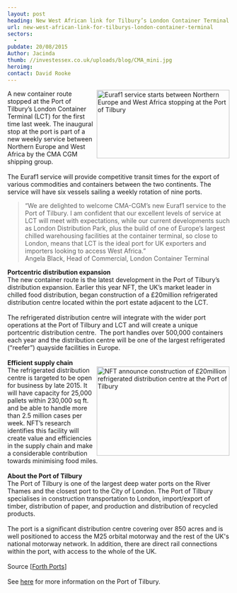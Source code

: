```yaml
---
layout: post
heading: New West African link for Tilbury’s London Container Terminal
url: new-west-african-link-for-tilburys-london-container-terminal
sectors:
  -  
pubdate: 20/08/2015
Author: Jacinda
thumb: //investessex.co.uk/uploads/blog/CMA_mini.jpg
heroimg: 
contact: David Rooke
---
```

<p><img alt='Euraf1 service starts between Northern Europe and West Africa stopping at the Port of Tilbury' src='http://www.investessex.co.uk/uploads/blog/CMA_300.jpg' style='float:right; height:154px; margin-left:2px; margin-right:2px; width:300px'/>A new container route stopped at the Port of Tilbury’s London Container Terminal (LCT) for the first time last week. The inaugural stop at the port is part of a new weekly service between Northern Europe and West Africa by the CMA CGM shipping group.<br/><br/>The Euraf1 service will provide competitive transit times for the export of various commodities and containers between the two continents. The service will have six vessels sailing a weekly rotation of nine ports.</p><blockquote><p>“We are delighted to welcome CMA-CGM’s new Euraf1 service to the Port of Tilbury. I am confident that our excellent levels of service at LCT will meet with expectations, while our current developments such as London Distribution Park, plus the build of one of Europe’s largest chilled warehousing facilities at the container terminal, so close to London, means that LCT is the ideal port for UK exporters and importers looking to access West Africa.”<br/>Angela Black, Head of Commercial, London Container Terminal</p></blockquote><p><strong>Portcentric distribution expansion</strong><br/>The new container route is the latest development in the Port of Tilbury’s distribution expansion. Earlier this year NFT, the UK’s market leader in chilled food distribution, began construction of a £20million refrigerated distribution centre located within the port estate adjacent to the LCT.<br/><br/>The refrigerated distribution centre will integrate with the wider port operations at the Port of Tilbury and LCT and will create a unique portcentric distribution centre.  The port handles over 500,000 containers each year and the distribution centre will be one of the largest refrigerated (“reefer”) quayside facilities in Europe.<br/><br/><strong>Efficient supply chain</strong><br/><img alt='NFT announce construction of £20million refrigerated distribution centre at the Port of Tilbury' src='http://www.investessex.co.uk/uploads/blog/Port_of_tilbury_chilled_facility_opening_300.jpg' style='float:right; height:201px; margin-left:2px; margin-right:2px; width:300px'/>The refrigerated distribution centre is targeted to be open for business by late 2015. It will have capacity for 25,000 pallets within 230,000 sq ft. and be able to handle more than 2.5 million cases per week. NFT’s research identifies this facility will create value and efficiencies in the supply chain and make a considerable contribution towards minimising food miles.<br/><br/><strong>About the Port of Tilbury</strong><br/>The Port of Tilbury is one of the largest deep water ports on the River Thames and the closest port to the City of London. The Port of Tilbury specialises in construction transportation to London, import/export of timber, distribution of paper, and production and distribution of recycled products.<br/><br/>The port is a significant distribution centre covering over 850 acres and is well positioned to access the M25 orbital motorway and the rest of the UK's national motorway network. In addition, there are direct rail connections within the port, with access to the whole of the UK.<br/><br/>Source [<a href='https://forthports.co.uk/media/releases/2828/New+West+African+Service+for+LCT/' target='_blank'>Forth Ports</a>]<br/><br/>See <a href='http://www.investessex.co.uk/studies/place-studies/port-of-tilbury/' target='_blank'>here</a> for more information on the Port of Tilbury.</p>